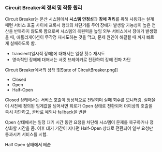 ### Circuit Breaker의 정의 및 작동 원리
Circuit Breaker는 분산 시스템에서 **시스템 안정성**과 **장애 격리**를 위해 사용되는 설계 패턴
서비스 호출 사이에 프록시 형태의 차단기를 두어 장애가 발생할 가능성이 높은 연산을 반복하지 않도록 함으로써 시스템의 복원력을 높임
외부 서비스에서 장애가 발생했을 때, 애플리케이션이 무작정 재시도하는 것을 막고, 문제 원인이 해결될 때 까지 빠르게 실패하도록 함.
- transient(일시적 장애)에 대해서는 일정 횟수 재시도
- 영속적인 장애에 대해서는 서킷 브레이커로 전환하여 장애 전파 차단

Circuit Breaker에서의 상태 
![[State of CircuitBreaker.png]]
- Closed
- Open
- Half-Open

Closed 상태에서는 서비스 호출이 정상적으로 전달되며 실패 회수를 모니터링.
실패율이 사전에 정의된 임계값을 넘어서면 회로가 Open 상태로 전환되어 더이상의 호출을 즉시 차단하고, 곧바로 예외나 fallback을 반환

Open 상태에서는 일정 대기 시간 동안 요청을 차단해 시스템이 문제를 복구하거나 정상화할 시간을 줌.
이후 대기 기간이 지나면 Half-Open 상태로 전환되어 일부 요청만 통과시켜 서비스를 시험.

Half Open 상태에서 테슽
